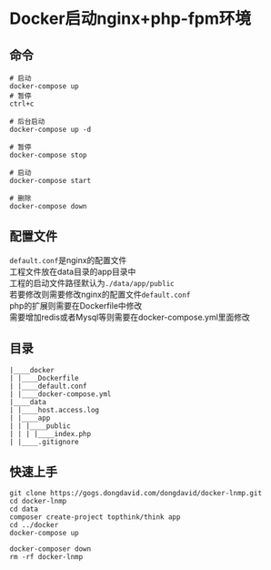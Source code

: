# Docker启动nginx+php-fpm环境

## 命令

```
# 启动
docker-compose up
# 暂停
ctrl+c 

# 后台启动
docker-compose up -d

# 暂停
docker-compose stop

# 启动
docker-compose start

# 删除
docker-compose down

```

## 配置文件

`default.conf`是nginx的配置文件  
工程文件放在data目录的app目录中  
工程的启动文件路径默认为`./data/app/public`  
若要修改则需要修改nginx的配置文件`default.conf`  
php的扩展则需要在Dockerfile中修改  
需要增加redis或者Mysql等则需要在docker-compose.yml里面修改


## 目录

```
|____docker
| |____Dockerfile
| |____default.conf
| |____docker-compose.yml
|____data
| |____host.access.log
| |____app
| | |____public
| | | |____index.php
| |____.gitignore
```

## 快速上手

```
git clone https://gogs.dongdavid.com/dongdavid/docker-lnmp.git
cd docker-lnmp
cd data
composer create-project topthink/think app
cd ../docker
docker-compose up
```

```
docker-composer down
rm -rf docker-lnmp
```

